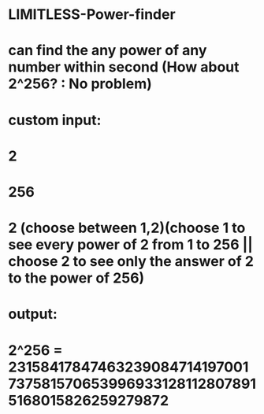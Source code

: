 # LIMITLESS-Power-finder
# can find the any power of any number within second (How about 2^256? : No problem) 
# custom input:
# 2
# 256
# 2 (choose between 1,2)(choose 1 to see every power of 2 from 1 to 256 || choose 2 to see only the answer of 2 to the power of 256)
# output:
# 2^256 = 231584178474632390847141970017375815706539969331281128078915168015826259279872
